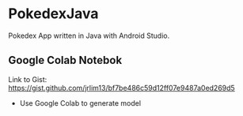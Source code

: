 # PokedexJava
Pokedex App written in Java with Android Studio.

## Google Colab Notebok
Link to Gist: https://gist.github.com/jrlim13/bf7be486c59d12ff07e9487a0ed269d5

* Use Google Colab to generate model
